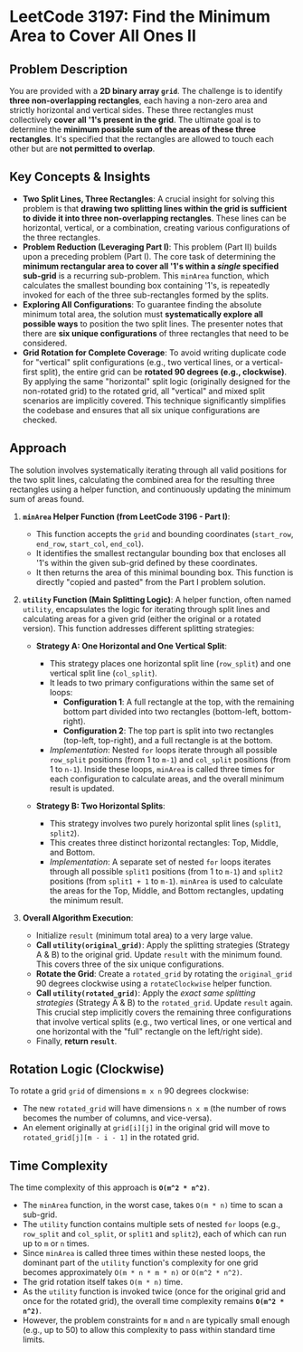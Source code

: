 
# LeetCode 3197: Find the Minimum Area to Cover All Ones II

## Problem Description

You are provided with a **2D binary array `grid`**. The challenge is to identify **three non-overlapping rectangles**, each having a non-zero area and strictly horizontal and vertical sides. These three rectangles must collectively **cover all '1's present in the grid**. The ultimate goal is to determine the **minimum possible sum of the areas of these three rectangles**. It's specified that the rectangles are allowed to touch each other but are **not permitted to overlap**.

## Key Concepts & Insights

*   **Two Split Lines, Three Rectangles**: A crucial insight for solving this problem is that **drawing two splitting lines within the grid is sufficient to divide it into three non-overlapping rectangles**. These lines can be horizontal, vertical, or a combination, creating various configurations of the three rectangles.
*   **Problem Reduction (Leveraging Part I)**: This problem (Part II) builds upon a preceding problem (Part I). The core task of determining the **minimum rectangular area to cover all '1's within a *single* specified sub-grid** is a recurring sub-problem. This `minArea` function, which calculates the smallest bounding box containing '1's, is repeatedly invoked for each of the three sub-rectangles formed by the splits.
*   **Exploring All Configurations**: To guarantee finding the absolute minimum total area, the solution must **systematically explore all possible ways** to position the two split lines. The presenter notes that there are **six unique configurations** of three rectangles that need to be considered.
*   **Grid Rotation for Complete Coverage**: To avoid writing duplicate code for "vertical" split configurations (e.g., two vertical lines, or a vertical-first split), the entire grid can be **rotated 90 degrees (e.g., clockwise)**. By applying the same "horizontal" split logic (originally designed for the non-rotated grid) to the rotated grid, all "vertical" and mixed split scenarios are implicitly covered. This technique significantly simplifies the codebase and ensures that all six unique configurations are checked.

## Approach

The solution involves systematically iterating through all valid positions for the two split lines, calculating the combined area for the resulting three rectangles using a helper function, and continuously updating the minimum sum of areas found.

1.  **`minArea` Helper Function (from LeetCode 3196 - Part I)**:
    *   This function accepts the `grid` and bounding coordinates (`start_row`, `end_row`, `start_col`, `end_col`).
    *   It identifies the smallest rectangular bounding box that encloses all '1's within the given sub-grid defined by these coordinates.
    *   It then returns the area of this minimal bounding box. This function is directly "copied and pasted" from the Part I problem solution.

2.  **`utility` Function (Main Splitting Logic)**:
    A helper function, often named `utility`, encapsulates the logic for iterating through split lines and calculating areas for a given grid (either the original or a rotated version). This function addresses different splitting strategies:

    *   **Strategy A: One Horizontal and One Vertical Split**:
        *   This strategy places one horizontal split line (`row_split`) and one vertical split line (`col_split`).
        *   It leads to two primary configurations within the same set of loops:
            *   **Configuration 1**: A full rectangle at the top, with the remaining bottom part divided into two rectangles (bottom-left, bottom-right).
            *   **Configuration 2**: The top part is split into two rectangles (top-left, top-right), and a full rectangle is at the bottom.
        *   *Implementation*: Nested `for` loops iterate through all possible `row_split` positions (from 1 to `m-1`) and `col_split` positions (from 1 to `n-1`). Inside these loops, `minArea` is called three times for each configuration to calculate areas, and the overall minimum result is updated.

    *   **Strategy B: Two Horizontal Splits**:
        *   This strategy involves two purely horizontal split lines (`split1`, `split2`).
        *   This creates three distinct horizontal rectangles: Top, Middle, and Bottom.
        *   *Implementation*: A separate set of nested `for` loops iterates through all possible `split1` positions (from 1 to `m-1`) and `split2` positions (from `split1 + 1` to `m-1`). `minArea` is used to calculate the areas for the Top, Middle, and Bottom rectangles, updating the minimum result.

3.  **Overall Algorithm Execution**:
    *   Initialize `result` (minimum total area) to a very large value.
    *   **Call `utility(original_grid)`**: Apply the splitting strategies (Strategy A & B) to the original grid. Update `result` with the minimum found. This covers three of the six unique configurations.
    *   **Rotate the Grid**: Create a `rotated_grid` by rotating the `original_grid` 90 degrees clockwise using a `rotateClockwise` helper function.
    *   **Call `utility(rotated_grid)`**: Apply the *exact same splitting strategies* (Strategy A & B) to the `rotated_grid`. Update `result` again. This crucial step implicitly covers the remaining three configurations that involve vertical splits (e.g., two vertical lines, or one vertical and one horizontal with the "full" rectangle on the left/right side).
    *   Finally, **return `result`**.

## Rotation Logic (Clockwise)

To rotate a grid `grid` of dimensions `m x n` 90 degrees clockwise:
*   The new `rotated_grid` will have dimensions `n x m` (the number of rows becomes the number of columns, and vice-versa).
*   An element originally at `grid[i][j]` in the original grid will move to `rotated_grid[j][m - i - 1]` in the rotated grid.



## Time Complexity

The time complexity of this approach is **`O(m^2 * n^2)`**.
*   The `minArea` function, in the worst case, takes `O(m * n)` time to scan a sub-grid.
*   The `utility` function contains multiple sets of nested `for` loops (e.g., `row_split` and `col_split`, or `split1` and `split2`), each of which can run up to `m` or `n` times.
*   Since `minArea` is called three times within these nested loops, the dominant part of the `utility` function's complexity for one grid becomes approximately `O(m * n * m * n)` or `O(m^2 * n^2)`.
*   The grid rotation itself takes `O(m * n)` time.
*   As the `utility` function is invoked twice (once for the original grid and once for the rotated grid), the overall time complexity remains **`O(m^2 * n^2)`**.
*   However, the problem constraints for `m` and `n` are typically small enough (e.g., up to 50) to allow this complexity to pass within standard time limits.

